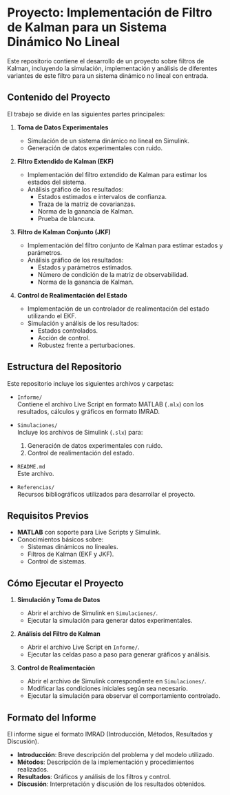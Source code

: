 # Proyecto: Implementación de Filtro de Kalman para un Sistema Dinámico No Lineal

Este repositorio contiene el desarrollo de un proyecto sobre filtros de Kalman, incluyendo la simulación, implementación y análisis de diferentes variantes de este filtro para un sistema dinámico no lineal con entrada. 

## Contenido del Proyecto

El trabajo se divide en las siguientes partes principales:

1. **Toma de Datos Experimentales**
   - Simulación de un sistema dinámico no lineal en Simulink.
   - Generación de datos experimentales con ruido.

2. **Filtro Extendido de Kalman (EKF)**
   - Implementación del filtro extendido de Kalman para estimar los estados del sistema.
   - Análisis gráfico de los resultados:
     - Estados estimados e intervalos de confianza.
     - Traza de la matriz de covarianzas.
     - Norma de la ganancia de Kalman.
     - Prueba de blancura.

3. **Filtro de Kalman Conjunto (JKF)**
   - Implementación del filtro conjunto de Kalman para estimar estados y parámetros.
   - Análisis gráfico de los resultados:
     - Estados y parámetros estimados.
     - Número de condición de la matriz de observabilidad.
     - Norma de la ganancia de Kalman.

4. **Control de Realimentación del Estado**
   - Implementación de un controlador de realimentación del estado utilizando el EKF.
   - Simulación y análisis de los resultados:
     - Estados controlados.
     - Acción de control.
     - Robustez frente a perturbaciones.

## Estructura del Repositorio

Este repositorio incluye los siguientes archivos y carpetas:

- `Informe/`  
  Contiene el archivo Live Script en formato MATLAB (`.mlx`) con los resultados, cálculos y gráficos en formato IMRAD.

- `Simulaciones/`  
  Incluye los archivos de Simulink (`.slx`) para:
  1. Generación de datos experimentales con ruido.
  2. Control de realimentación del estado.

- `README.md`  
  Este archivo.

- `Referencias/`  
  Recursos bibliográficos utilizados para desarrollar el proyecto.

## Requisitos Previos

- **MATLAB** con soporte para Live Scripts y Simulink.
- Conocimientos básicos sobre:
  - Sistemas dinámicos no lineales.
  - Filtros de Kalman (EKF y JKF).
  - Control de sistemas.

## Cómo Ejecutar el Proyecto

1. **Simulación y Toma de Datos**
   - Abrir el archivo de Simulink en `Simulaciones/`.
   - Ejecutar la simulación para generar datos experimentales.

2. **Análisis del Filtro de Kalman**
   - Abrir el archivo Live Script en `Informe/`.
   - Ejecutar las celdas paso a paso para generar gráficos y análisis.

3. **Control de Realimentación**
   - Abrir el archivo de Simulink correspondiente en `Simulaciones/`.
   - Modificar las condiciones iniciales según sea necesario.
   - Ejecutar la simulación para observar el comportamiento controlado.

## Formato del Informe

El informe sigue el formato IMRAD (Introducción, Métodos, Resultados y Discusión). 

- **Introducción**: Breve descripción del problema y del modelo utilizado.
- **Métodos**: Descripción de la implementación y procedimientos realizados.
- **Resultados**: Gráficos y análisis de los filtros y control.
- **Discusión**: Interpretación y discusión de los resultados obtenidos.
